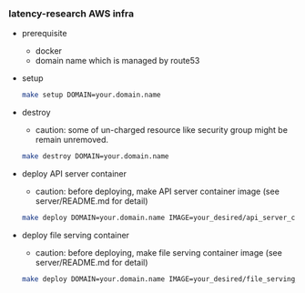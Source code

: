 ### latency-research AWS infra
- prerequisite
  - docker
  - domain name which is managed by route53
- setup
  ``` sh
  make setup DOMAIN=your.domain.name
  ```
- destroy
  - caution: some of un-charged resource like security group might be remain unremoved. 
  ``` sh
  make destroy DOMAIN=your.domain.name
  ```

- deploy API server container
  - caution: before deploying, make API server container image (see server/README.md for detail)
  ``` sh
  make deploy DOMAIN=your.domain.name IMAGE=your_desired/api_server_container_name
  ```

- deploy file serving container
  - caution: before deploying, make file serving container image (see server/README.md for detail)
  ``` sh
  make deploy DOMAIN=your.domain.name IMAGE=your_desired/file_serving_container_name
  ```